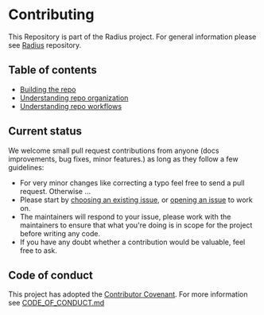 # Contributing

This Repository is part of the Radius project. For general information please see [Radius](https://github.com/radius-project/radius) repository.

## Table of contents

- [Building the repo](./docs/contributing/contributing-code/contributing-code-building/)
- [Understanding repo organization](./docs/contributing/contributing-code/contributing-code-organization/)
- [Understanding repo workflows](./docs/contributing/contributing-code/contributing-code-workflows/)

## Current status

We welcome small pull request contributions from anyone (docs improvements, bug fixes, minor features.) as long as they follow a few guidelines:

- For very minor changes like correcting a typo feel free to send a pull request. Otherwise ... 
- Please start by [choosing an existing issue](https://github.com/radius-project/radius/issues), or [opening an issue](https://github.com/radius-project/radius/issues/new/choose) to work on.
- The maintainers will respond to your issue, please work with the maintainers to ensure that what you're doing is in scope for the project before writing any code.
- If you have any doubt whether a contribution would be valuable, feel free to ask.

## Code of conduct

This project has adopted the [Contributor Covenant](http://contributor-covenant.org/).
For more information see [CODE_OF_CONDUCT.md](CODE_OF_CONDUCT.md)
